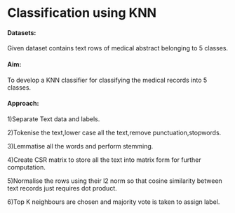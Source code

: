 # Classification using KNN

#### Datasets:
Given dataset contains text rows of medical abstract belonging to 5 classes.

#### Aim:
To develop a KNN classifier for classifying the medical records into 5 classes.

#### Approach:
1)Separate Text data and labels.

2)Tokenise the text,lower case all the text,remove punctuation,stopwords.

3)Lemmatise all the words and perform stemming.

4)Create CSR matrix to store all the text into matrix form for further computation.

5)Normalise the rows using their l2 norm so that cosine similarity between text records just requires dot product.

6)Top K neighbours are chosen and majority vote is taken to assign label.
